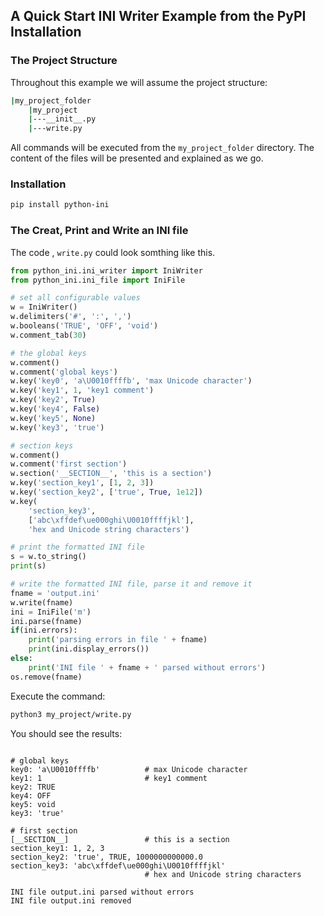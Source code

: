 ## A Quick Start INI Writer Example from the PyPI Installation

### The Project Structure

Throughout this example we will assume the project structure:

```bash
|my_project_folder
    |my_project
    |---__init__.py
    |---write.py
```

All commands will be executed from the `my_project_folder` directory.
The content of the files will be presented and explained as we go.

### Installation

```bash
pip install python-ini
```

### The Creat, Print and Write an INI file

The code , `write.py` could look somthing like this.

```python
from python_ini.ini_writer import IniWriter
from python_ini.ini_file import IniFile

# set all configurable values
w = IniWriter()
w.delimiters('#', ':', ',')
w.booleans('TRUE', 'OFF', 'void')
w.comment_tab(30)

# the global keys
w.comment()
w.comment('global keys')
w.key('key0', 'a\U0010ffffb', 'max Unicode character')
w.key('key1', 1, 'key1 comment')
w.key('key2', True)
w.key('key4', False)
w.key('key5', None)
w.key('key3', 'true')

# section keys
w.comment()
w.comment('first section')
w.section('__SECTION__', 'this is a section')
w.key('section_key1', [1, 2, 3])
w.key('section_key2', ['true', True, 1e12])
w.key(
    'section_key3',
    ['abc\xffdef\ue000ghi\U0010ffffjkl'],
    'hex and Unicode string characters')

# print the formatted INI file
s = w.to_string()
print(s)

# write the formatted INI file, parse it and remove it
fname = 'output.ini'
w.write(fname)
ini = IniFile('m')
ini.parse(fname)
if(ini.errors):
    print('parsing errors in file ' + fname)
    print(ini.display_errors())
else:
    print('INI file ' + fname + ' parsed without errors')
os.remove(fname)
```

Execute the command:

```bash
python3 my_project/write.py
```

You should see the results:

```

# global keys
key0: 'a\U0010ffffb'          # max Unicode character
key1: 1                       # key1 comment
key2: TRUE
key4: OFF
key5: void
key3: 'true'

# first section
[__SECTION__]                 # this is a section
section_key1: 1, 2, 3
section_key2: 'true', TRUE, 1000000000000.0
section_key3: 'abc\xffdef\ue000ghi\U0010ffffjkl'
                              # hex and Unicode string characters

INI file output.ini parsed without errors
INI file output.ini removed
```
